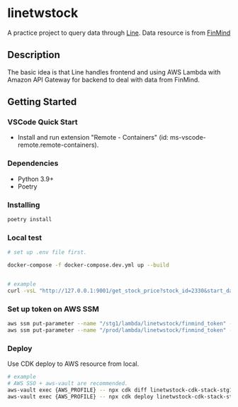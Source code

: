 # linetwstock

A practice project to query data through [Line](https://line.me/). Data resource is from [FinMind](https://github.com/FinMind/FinMind)

## Description

The basic idea is that Line handles frontend and using AWS Lambda with Amazon API Gateway for backend to deal with data from FinMind.

## Getting Started

### VSCode Quick Start

- Install and run extension "Remote - Containers" (id: ms-vscode-remote.remote-containers).

### Dependencies

- Python 3.9+
- Poetry

### Installing

```bash
poetry install
```

### Local test

```bash
# set up .env file first.

docker-compose -f docker-compose.dev.yml up --build


# example
curl -vsL "http://127.0.0.1:9001/get_stock_price?stock_id=2330&start_date=2021-12-01"
```

### Set up token on AWS SSM

```bash
aws ssm put-parameter --name "/stg1/lambda/linetwstock/finmind_token" --value 'secret' --type "SecureString"
aws ssm put-parameter --name "/prod/lambda/linetwstock/finmind_token" --value 'secret' --type "SecureString"
```

### Deploy

Use CDK deploy to AWS resource from local.

```bash
# example
# AWS SSO + aws-vault are recommended.
aws-vault exec {AWS_PROFILE} -- npx cdk diff linetwstock-cdk-stack-stg1
aws-vault exec {AWS_PROFILE} -- npx cdk deploy linetwstock-cdk-stack-stg1
```
